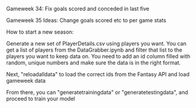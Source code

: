 ﻿Gameweek 34: Fix goals scored and conceded in last five

Gameweek 35 Ideas: Change goals scored etc to per game stats



How to start a new season:

Generate a new set of PlayerDetails.csv using players you want.
You can get a list of players from the DataGrabber.ipynb and filter that list
to the players you want to keep data on. You need to add an id column 
filled with random, unique numbers and make sure the data is in the right format.

Next, "reloadalldata" to load the correct ids from the Fantasy API and load gameweek data

From there, you can "generatetrainingdata" or "generatetestingdata", and proceed 
to train your model